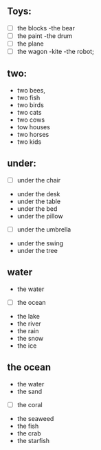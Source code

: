 ## Toys: 
- [ ] the blocks
-the bear
- [ ] the paint
-the drum
- [ ] the plane
- [ ] the wagon
-kite
-the robot; 

## two: 
- two bees,
- two fish
- two birds
- two cats
- two cows
- tow houses
- two horses
- two kids

## under: 
- [ ] under the chair
- under the desk
- under the table
- under the bed
- under the pillow
- [ ] under the umbrella
- under the swing
- under the tree

## water
- the water
- [ ] the ocean
- the lake
- the river
- the rain
- the snow
- the ice

## the ocean
- the water
- the sand
- [ ] the coral
- the seaweed
- the fish
- the crab
- the starfish